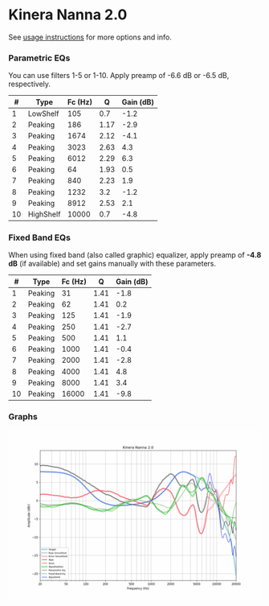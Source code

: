 # Kinera Nanna 2.0
See [usage instructions](https://github.com/jaakkopasanen/AutoEq#usage) for more options and info.

### Parametric EQs
You can use filters 1-5 or 1-10. Apply preamp of -6.6 dB or -6.5 dB, respectively.

|   # | Type      |   Fc (Hz) |    Q |   Gain (dB) |
|-----|-----------|-----------|------|-------------|
|   1 | LowShelf  |       105 | 0.7  |        -1.2 |
|   2 | Peaking   |       186 | 1.17 |        -2.9 |
|   3 | Peaking   |      1674 | 2.12 |        -4.1 |
|   4 | Peaking   |      3023 | 2.63 |         4.3 |
|   5 | Peaking   |      6012 | 2.29 |         6.3 |
|   6 | Peaking   |        64 | 1.93 |         0.5 |
|   7 | Peaking   |       840 | 2.23 |         1.9 |
|   8 | Peaking   |      1232 | 3.2  |        -1.2 |
|   9 | Peaking   |      8912 | 2.53 |         2.1 |
|  10 | HighShelf |     10000 | 0.7  |        -4.8 |

### Fixed Band EQs
When using fixed band (also called graphic) equalizer, apply preamp of **-4.8 dB** (if available) and set gains manually with these parameters.

|   # | Type    |   Fc (Hz) |    Q |   Gain (dB) |
|-----|---------|-----------|------|-------------|
|   1 | Peaking |        31 | 1.41 |        -1.8 |
|   2 | Peaking |        62 | 1.41 |         0.2 |
|   3 | Peaking |       125 | 1.41 |        -1.9 |
|   4 | Peaking |       250 | 1.41 |        -2.7 |
|   5 | Peaking |       500 | 1.41 |         1.1 |
|   6 | Peaking |      1000 | 1.41 |        -0.4 |
|   7 | Peaking |      2000 | 1.41 |        -2.8 |
|   8 | Peaking |      4000 | 1.41 |         4.8 |
|   9 | Peaking |      8000 | 1.41 |         3.4 |
|  10 | Peaking |     16000 | 1.41 |        -9.8 |

### Graphs
![](./Kinera%20Nanna%202.0.png)
